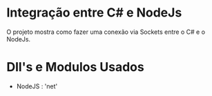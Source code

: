 # Integração entre C# e NodeJs
O projeto mostra como fazer uma conexão via Sockets entre o C# e o NodeJs.

# Dll's e Modulos Usados
- NodeJS : 'net'
